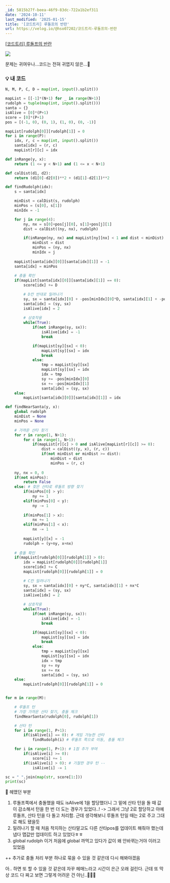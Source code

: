 ```yaml
---
_id: 5815b27f-beea-46f9-83dc-722a1b2ef311
date: '2024-10-11'
last_modified: '2025-01-15'
title: '[코드트리] 루돌프의 반란'
url: https://velog.io/@hso07202/코드트리-루돌프의-반란
---
```


[[코드트리] 루돌프의 반란](https://www.codetree.ai/training-field/frequent-problems/problems/rudolph-rebellion?&utm_source=clipboard&utm_medium=text)

![](https://velog.velcdn.com/images/hso07202/post/857fbbc1-b2d6-4cfb-b0e2-44c7db42fcad/image.png)

문제는 귀여우나...코드는 전혀 귀엽지 않은...🎅

### 💡 내 코드
```python
N, M, P, C, D = map(int, input().split())

mapList = [[-1]*(N+1) for _ in range(N+1)]
rudolph = tuple(map(int, input().split()))
santa = {}
isAlive = [0]*(P+1)
score = [0]*(P+1)
pos = [(-1, 0), (0, 1), (1, 0), (0, -1)]

mapList[rudolph[0]][rudolph[1]] = 0
for i in range(P):
    idx, r, c = map(int, input().split())
    santa[idx] = (r, c)
    mapList[r][c] = idx

def inRange(y, x):
    return (1 <= y < N+1) and (1 <= x < N+1)

def calDist(d1, d2):
    return (d1[0]-d2[0])**2 + (d1[1]-d2[1])**2

def findRudolph(idx):
    s = santa[idx]

    minDist = calDist(s, rudolph)
    minPos = (s[0], s[1])
    minIdx = -1

    for j in range(4):
        ny, nx = s[0]+pos[j][0], s[1]+pos[j][1]
        dist = calDist((ny, nx), rudolph)

        if(inRange(ny, nx) and mapList[ny][nx] < 1 and dist < minDist):
            minDist = dist
            minPos = (ny, nx)
            minIdx = j
    
    mapList[santa[idx][0]][santa[idx][1]] = -1
    santa[idx] = minPos
    
    # 충돌 확인
    if(mapList[santa[idx][0]][santa[idx][1]] == 0):
        score[idx] += D

        # D칸 반대로 밀려나기
        sy, sx = santa[idx][0] + -pos[minIdx][0]*D, santa[idx][1] + -pos[minIdx][1]*D
        santa[idx] = (sy, sx)
        isAlive[idx] = 2
            
        # 상호작용
        while(True):
            if(not inRange(sy, sx)):
                isAlive[idx] = -1
                break

            if(mapList[sy][sx] < 0):
                mapList[sy][sx] = idx
                break
            else:
                tmp = mapList[sy][sx]
                mapList[sy][sx] = idx
                idx = tmp
                sy += -pos[minIdx][0]
                sx += -pos[minIdx][1]
                santa[idx] = (sy, sx)
    else:
        mapList[santa[idx][0]][santa[idx][1]] = idx

def findNearSanta(y, x):
    global rudolph
    minDist = None
    minPos = None

    # 가까운 산타 찾기
    for r in range(1, N+1):
        for c in range(1, N+1):
            if(mapList[r][c] > 0 and isAlive[mapList[r][c]] >= 0):
                dist = calDist((y, x), (r, c))
                if(not minDist or minDist >= dist):
                    minDist = dist
                    minPos = (r, c)
                    
    ny, nx = 0, 0
    if(not minPos):
        return False
    else: # 찾은 산타로 루돌프 방향 찾기
        if(minPos[0] > y):
            ny += 1
        elif(minPos[0] < y):
            ny -= 1
        
        if(minPos[1] > x):
            nx += 1
        elif(minPos[1] < x):
            nx -= 1
        
        mapList[y][x] = -1
        rudolph = (y+ny, x+nx)
    
    # 충돌 확인
    if(mapList[rudolph[0]][rudolph[1]] > 0):
        idx = mapList[rudolph[0]][rudolph[1]]
        score[idx] += C
        mapList[rudolph[0]][rudolph[1]] = 0

        # C칸 밀려나기
        sy, sx = santa[idx][0] + ny*C, santa[idx][1] + nx*C
        santa[idx] = (sy, sx)
        isAlive[idx] = 2
            
        # 상호작용
        while(True):
            if(not inRange(sy, sx)):
                isAlive[idx] = -1
                break

            if(mapList[sy][sx] < 0):
                mapList[sy][sx] = idx
                break
            else:
                tmp = mapList[sy][sx]
                mapList[sy][sx] = idx
                idx = tmp
                sy += ny
                sx += nx
                santa[idx] = (sy, sx)
    else:
        mapList[rudolph[0]][rudolph[1]] = 0


for m in range(M):

    # 루돌프 턴
    # 가장 가까운 산타 찾기, 충돌 체크
    findNearSanta(rudolph[0], rudolph[1])

    # 산타 턴
    for i in range(1, P+1):
        if(isAlive[i] == 0): # 게임 가능한 산타
            findRudolph(i) # 루돌프 쪽으로 이동, 충돌 체크

    for i in range(1, P+1): # 1점 추가 부여
        if(isAlive[i] >= 0):
            score[i] += 1
        if(isAlive[i] > 0): # 기절한 경우 턴 --
            isAlive[i] -= 1

sc = " ".join(map(str, score[1:]))
print(sc)
```


📕 헤맸던 부분

1. 루돌프쪽에서 충돌했을 때도 isAlive에 1을 할당했더니 그 밑에 산타 턴을 돌 때 값이 감소해서 턴을 한 번 더 도는 경우가 있었다..!
-> 그래서 그냥 2로 할당하고 아예 루돌프, 산타 턴을 다 돌고 처리함. 근데 생각해보니 루돌프 턴일 때는 2로 주고 그대로 해도 됐을듯
2. 밀려나기 할 때 처음 착지하는 산타말고도 다른 산타pos를 업데이트 해줘야 했는데 냅다 맵값만 업데이트 하고 있었다ㅎㅎ
3. global rudolph 이거 처음에 global 까먹고 있다가 값이 왜 안바뀌는거야 이러고 있었음

++ 추가로 충돌 처리 부분 하나로 묶을 수 있을 것 같은데 다시 해봐야겠음

아.. 하면 또 할 수 있을 것 같은데 자꾸 헤매느라고 시간이 은근 오래 걸린다. 근데 또 막상 코드 다 짜고 보면 그렇게 어려운 건 아닌..🫠🫠🫠